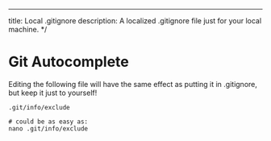 ---
title: Local .gitignore
description: A localized .gitignore file just for your local machine.
*/

# Git Autocomplete

Editing the following file will have the same effect as putting it in .gitignore, but keep it just to yourself!

```
.git/info/exclude 

# could be as easy as:
nano .git/info/exclude 
```
